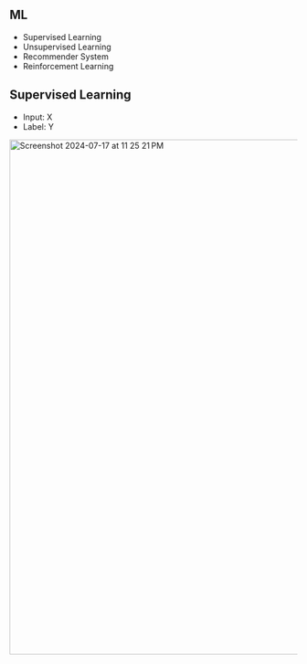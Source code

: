 ## ML
- Supervised Learning
- Unsupervised Learning
- Recommender System
- Reinforcement Learning

## Supervised Learning
- Input: X
- Label: Y
<img width="902" alt="Screenshot 2024-07-17 at 11 25 21 PM" src="https://github.com/user-attachments/assets/0c081c34-bf63-40ab-850e-0d5ad0d276eb">
